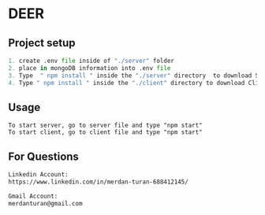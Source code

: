 # DEER

## Project setup
```python
1. create .env file inside of "./server" folder
2. place in mongoDB information into .env file 
3. Type  " npm install " inside the "./server" directory  to download Server dependencies
4. Type " npm install " inside the "./client" directory to download Client dependencies
```
## Usage

    To start server, go to server file and type "npm start"
    To start client, go to client file and type "npm start"

## For Questions
```bash
Linkedin Account:
https://www.linkedin.com/in/merdan-turan-688412145/
```
```bash
Gmail Account:
merdanturan@gmail.com
```